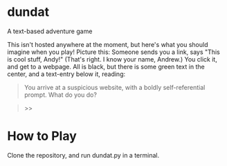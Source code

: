 # dundat
A text-based adventure game

This isn't hosted anywhere at the moment, but here's what you should imagine when you play! Picture this:
Someone sends you a link, says "This is cool stuff, Andy!" (That's right. I know your name, Andrew.)
You click it, and get to a webpage. All is black, but there is some green text in the center, and a text-entry below it, reading:

>You arrive at a suspicious website, with a boldly self-referential prompt. What do you do?

>&gt;&gt;

# How to Play
Clone the repository, and run dundat.py in a terminal.
